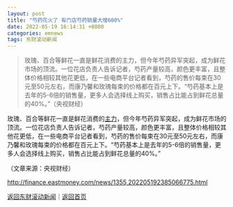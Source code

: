 ```yaml
---
layout: post
title: "芍药花火了 有门店芍药销量大增600%"
date: 2022-05-19 16:14:31 +0800
categories: emnews
tags: 东财滚动新闻
---
```

> 玫瑰、百合等鲜花一直是鲜花消费的主力，但今年芍药异军突起，成为鲜花市场的顶流。一位花店负责人告诉记者，芍药产量较高，颜色更丰富，且整体价格相较其他花更低，在一些电商平台记者看到，芍药的售价每束在30元至50元左右，而康乃馨和玫瑰每束的价格都在百元上下。“芍药基本上是去年的5-6倍的销售量，更多人会选择线上购买，销售占比能占到鲜花总量的40%。”（央视财经）

<p>玫瑰、百合等鲜花一直是鲜花消费的<span id="Info.3291"><a href="http://data.eastmoney.com/zlsj/" class="infokey">主力</a></span>，但今年芍药异军突起，成为鲜花市场的顶流。一位花店负责人告诉记者，芍药产量较高，颜色更丰富，且整体价格相较其他花更低，在一些电商平台记者看到，芍药的售价每束在30元至50元左右，而康乃馨和玫瑰每束的价格都在百元上下。“芍药基本上是去年的5-6倍的销售量，更多人会选择线上购买，销售占比能占到鲜花总量的40%。” </p><p class="em_media">（文章来源：央视财经）</p>

<http://finance.eastmoney.com/news/1355,202205192385066775.html>

[返回东财滚动新闻](//finews.withounder.com/emnews/)｜[返回首页](//finews.withounder.com/)